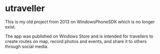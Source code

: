 # utraveller
This is my old project from 2013 on WindowsPhoneSDK which is no longer exist.

The app was published on Windows Store and is intended for travellers to create routes on map, record photos and events, and share it to others through social media.
